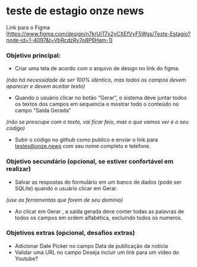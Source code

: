 # teste de estagio onze news


Link para o Figma [https://www.figma.com/design/n7krUiT7x2yCXEfVyF5Wgs/Teste-Estagio?node-id=1-4097&t=VbRcdzRy7o8P6Ham-1]

### Objetivo principal:

- Criar uma tela de acordo com o arquivo de design no link do figma.

_(não há necessidade de ser 100% identico, mas todos os campos devem aparecer e devem aceitar texto)_

- Quando o usuário clicar no botão "Gerar", o sistema deve juntar todos os textos dos campos em sequencia e mostrar todo o conteúdo no campo "Saída Gerada" 

_(não se preocupe com o texto, vai ficar feio, mas o que vamos ver é o seu código)_

- Subir o código no github como publico e enviar o link para testes@onze.news com seu nome completo e telefone.

### Objetivo secundário (opcional, se estiver confortável em realizar)

- Salvar as respostas do formulário em um banco de dados (pode ser SQLite) quando o usuário clicar em Gerar.

_(use as ferramentas que forem de seu domínio)_

- Ao clicar em Gerar , a saída gerada deve conter todas as palavras de todos os campos em ordem alfabética, excluindo todos os numeros.


### Objetivos extras (opcional, desafios extras)

- Adicionar Date Picker no campo Data de publicação da notícia
- Validar uma URL no campo Deseja incluir um link para um vídeo do Youtube?
